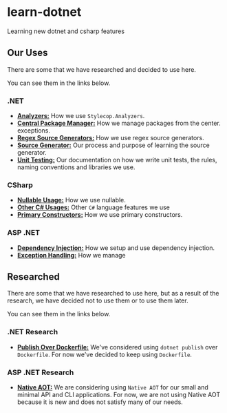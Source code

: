 # learn-dotnet

Learning new dotnet and csharp features

## Our Uses

There are some that we have researched and decided to use here.

You can see them in the links below.

### .NET

- **[Analyzers:](/analyzers/README.md)** How we use `Stylecop.Analyzers`.
- **[Central Package Manager:](/central-package-management/README.md)** How we
  manage packages from the center.
  exceptions.
- **[Regex Source Generators:](/regex-source-generators/README.md)** How we use
  regex source generators.
- **[Source Generator:](/source-generator/README.md)** Our process and purpose
  of learning the source generator.
- **[Unit Testing:](/unit-testing/README.md)** Our documentation on how we write
  unit tests, the rules, naming conventions and libraries we use.

### CSharp

- **[Nullable Usage:](/nullable-usage/README.md)** How we use nullable.
- **[Other C# Usages:](/)** Other `C#` language features we use
- **[Primary Constructors:](/primary-constructors/README.md)** How we use
  primary constructors.

### ASP .NET

- **[Dependency Injection:](/dependency-injection/README.md)** How we setup and
  use dependency injection.
- **[Exception Handling:](/exception-handling/README.md)** How we manage

## Researched

There are some that we have researched to use here, but as a result of the
research, we have decided not to use them or to use them later.

You can see them in the links below.

### .NET Research

- **[Publish Over Dockerfile:](/publish-over-dockerfile/README.md)** We've
  considered using `dotnet publish` over `Dockerfile`. For now we've decided to
  keep using `Dockerfile`.

### ASP .NET Research

- **[Native AOT:](./native-aot/README.md)** We are considering using
  `Native AOT` for our small and minimal API and CLI applications. For now, we
  are not using Native AOT because it is new and does not satisfy many of our
  needs.
